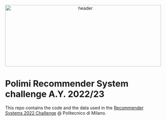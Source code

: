 <p align="center">
  <img width="100%" src="https://x6m7d5u3.stackpathcdn.com/wp-content/uploads/sites/13/2021/03/polimi-768x322.jpg" alt="header" alt="Polimi" width="1200" height="200" />
</p> 

# Polimi Recommender System challenge A.Y. 2022/23

This repo contains the code and the data used in the [Recommender Systems 2022 Challenge](https://www.kaggle.com/competitions/recommender-system-2022-challenge-polimi/overview) @ Politecnico di Milano.
